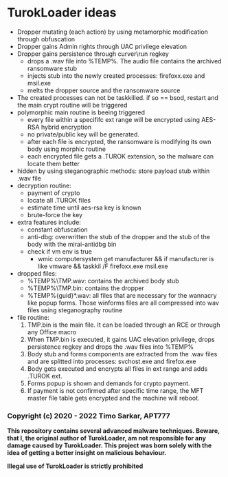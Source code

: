 # TurokLoader ideas

- Dropper mutating (each action) by using metamorphic modification through obfuscation
- Dropper gains Admin rights through UAC privilege elevation
- Dropper gains persistence through curver\run regkey
	- drops a .wav file into %TEMP%. The audio file contains the archived ransomware stub
	- injects stub into the newly created processes: firefoxx.exe and msil.exe
	- melts the dropper source and the ransomware source
- The created processes can not be taskkilled. if so == bsod, restart and the main crypt routine will be triggered
- polymorphic main routine is beeing triggered
	- every file within a specififc ext range will be encrypted using AES-RSA hybrid encryption
	- no private/public key will be generated. 
	- after each file is encrypted, the ransomware is modifying its own body using morphic routine
	- each encrypted file gets a .TUROK extension, so the malware can locate them better
- hidden by using steganographic methods: store payload stub within .wav file
- decryption routine:
	- payment of crypto
	- locate all .TUROK files
	- estimate time until aes-rsa key is known
	- brute-force the key
- extra features include:
	- constant obfuscation
	- anti-dbg: overwritten the stub of the dropper and the stub of the body with the mirai-antidbg bin
	- check if vm env is true
		- wmic computersystem get manufacturer && if manufacturer is like vmware && taskkil /F firefoxx.exe msil.exe
- dropped files: 
	- %TEMP%\TMP<PID>.wav: contains the archived body stub
	- %TEMP%\TMP<Mutex>.bin: contains the dropper
	- %TEMP%\{guid}\*.wav: all files that are necessary for the wannacry like popup forms. Those winforms files are all compressed into wav files using steganography routine
- file routine:
	1. TMP<Mutex>.bin is the main file. It can be loaded through an RCE or through any Office macro
	2. When TMP<Mutex>.bin is executed, it gains UAC elevation privilege, drops persistence regkey and drops the .wav files into %TEMP%
	3. Body stub and forms components are extracted from the .wav files and are splitted into processes: svchost.exe and firefox.exe
	4. Body gets executed and encrypts all files in ext range and adds .TUROK ext. 
	5. Forms popup is shown and demands for crypto payment.
	6. If payment is not confirmed after specific time range, the MFT master file table gets encrypted and the machine will reboot.

### Copyright (c) 2020 - 2022 Timo Sarkar, APT777

**This repository contains several advanced malware techniques. Beware, that I, the original author of TurokLoader, am not responsible for any damage caused by TurokLoader. This project was born solely with the idea of getting a better insight on malicious behaviour.** 

**Illegal use of TurokLoader is strictly prohibited**
